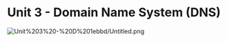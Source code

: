 # Unit 3 - Domain Name System (DNS)

![Unit%203%20-%20D%201ebbd/Untitled.png](Unit%203%20-%20D%201ebbd/Untitled.png)